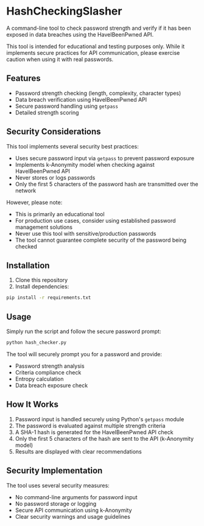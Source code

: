 # HashCheckingSlasher

A command-line tool to check password strength and verify if it has been exposed in data breaches using the HaveIBeenPwned API.

This tool is intended for educational and testing purposes only. While it implements secure practices for API communication, please exercise caution when using it with real passwords.

## Features

- Password strength checking (length, complexity, character types)
- Data breach verification using HaveIBeenPwned API
- Secure password handling using `getpass`
- Detailed strength scoring

## Security Considerations

This tool implements several security best practices:
- Uses secure password input via `getpass` to prevent password exposure
- Implements k-Anonymity model when checking against HaveIBeenPwned API
- Never stores or logs passwords
- Only the first 5 characters of the password hash are transmitted over the network

However, please note:
- This is primarily an educational tool
- For production use cases, consider using established password management solutions
- Never use this tool with sensitive/production passwords
- The tool cannot guarantee complete security of the password being checked

## Installation

1. Clone this repository
2. Install dependencies:
```bash
pip install -r requirements.txt
```

## Usage

Simply run the script and follow the secure password prompt:

```bash
python hash_checker.py
```

The tool will securely prompt you for a password and provide:
- Password strength analysis
- Criteria compliance check
- Entropy calculation
- Data breach exposure check

## How It Works

1. Password input is handled securely using Python's `getpass` module
2. The password is evaluated against multiple strength criteria
3. A SHA-1 hash is generated for the HaveIBeenPwned API check
4. Only the first 5 characters of the hash are sent to the API (k-Anonymity model)
5. Results are displayed with clear recommendations

## Security Implementation

The tool uses several security measures:
- No command-line arguments for password input
- No password storage or logging
- Secure API communication using k-Anonymity
- Clear security warnings and usage guidelines
